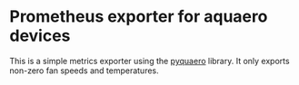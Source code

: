# Prometheus exporter for aquaero devices

This is a simple metrics exporter using the [pyquaero](https://github.com/shred/pyquaero) library.
It only exports non-zero fan speeds and temperatures.
